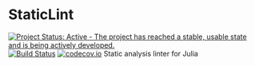 # StaticLint

[![Project Status: Active - The project has reached a stable, usable state and is being actively developed.](http://www.repostatus.org/badges/latest/active.svg)](http://www.repostatus.org/#active)
[![Build Status](https://travis-ci.org/julia-vscode/StaticLint.jl.svg?branch=master)](https://travis-ci.org/julia-vscode/StaticLint.jl)
[![codecov.io](http://codecov.io/github/julia-vscode/StaticLint.jl/coverage.svg?branch=master)](http://codecov.io/github/julia-vscode/StaticLint.jl?branch=master)
Static analysis linter for Julia
